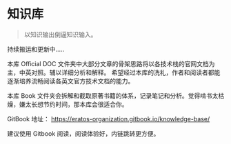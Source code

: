 # 知识库



> 以知识输出倒逼知识输入。

持续搬运和更新中.....

本库 Official DOC 文件夹中大部分文章的骨架思路将以各技术栈的官网文档为主，中英对照。辅以详细分析和解释。 希望经过本库的洗礼，作者和阅读者都能逐渐培养流畅阅读各英文官方技术文档的能力。

本库 Book 文件夹会拆解和截取原著书籍的体系，记录笔记和分析。觉得啃书太枯燥，嫌太长想节约时间，那本库会很适合你。


GitBook 地址： https://eratos-organization.gitbook.io/knowledge-base/

建议使用 Gitbook 阅读，阅读体验好，内链跳转更方便。
